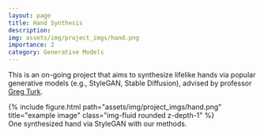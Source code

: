 ```yaml
---
layout: page
title: Hand Synthesis
description: 
img: assets/img/project_imgs/hand.png
importance: 2
category: Generative Models
---
```


This is an on-going project that aims to synthesize lifelike hands via popular generative models (e.g., StyleGAN, Stable Diffusion), advised by professor [Greg Turk](https://faculty.cc.gatech.edu/~turk/).

<div class="row">
    <div class="col-sm mt-3 mt-md-0">
        {% include figure.html path="assets/img/project_imgs/hand.png" title="example image" class="img-fluid rounded z-depth-1" %}
    </div>
</div>
<div class="caption">
    One synthesized hand via StyleGAN with our methods.
</div>
